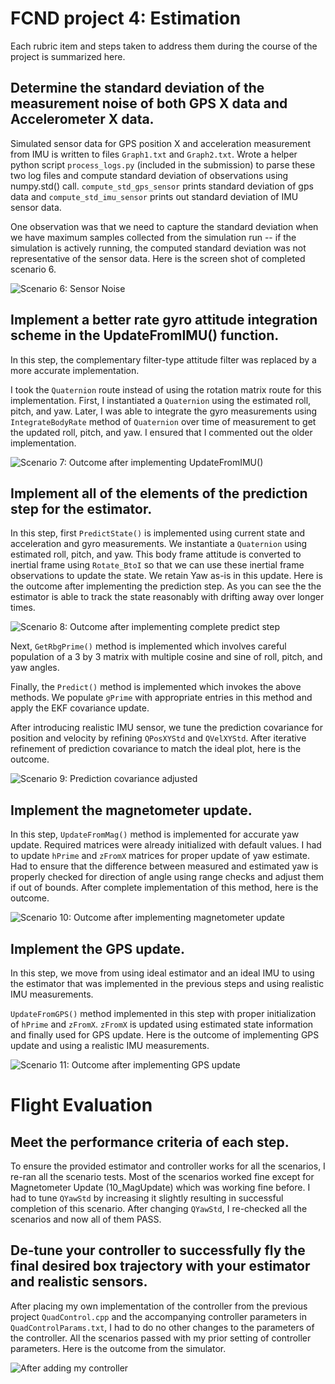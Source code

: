 # FCND project 4: Estimation
Each rubric item and steps taken to address them during the course of the project is summarized here.

## Determine the standard deviation of the measurement noise of both GPS X data and Accelerometer X data.
Simulated sensor data for GPS position X and acceleration measurement from IMU is written to files `Graph1.txt` and `Graph2.txt`. Wrote a helper python script `process_logs.py` (included in the submission) to parse these two log files and compute standard deviation of observations using numpy.std() call. `compute_std_gps_sensor` prints standard deviation of gps data and `compute_std_imu_sensor` prints out standard deviation of IMU sensor data. 

One observation was that we need to capture the standard deviation when we have maximum samples collected from the simulation run -- if the simulation is actively running, the computed standard deviation was not representative of the sensor data. Here is the screen shot of completed scenario 6.

![Scenario 6: Sensor Noise](images/scenario_6.png)

## Implement a better rate gyro attitude integration scheme in the UpdateFromIMU() function.
In this step, the complementary filter-type attitude filter was replaced by a more accurate implementation.

I took the `Quaternion` route instead of using the rotation matrix route for this implementation. First, I instantiated a `Quaternion` using the estimated roll, pitch, and yaw. Later, I was able to integrate the gyro measurements using `IntegrateBodyRate` method of `Quaternion` over time of measurement to get the updated roll, pitch, and yaw. I ensured that I commented out the older implementation.

![Scenario 7: Outcome after implementing UpdateFromIMU()](images/scenario_7.gif)

## Implement all of the elements of the prediction step for the estimator.

In this step, first `PredictState()` is implemented using current state and acceleration and gyro measurements. We instantiate a `Quaternion` using estimated roll, pitch, and yaw. This body frame attitude is converted to inertial frame using `Rotate_BtoI` so that we can use these inertial frame observations to update the state. We retain Yaw as-is in this update. Here is the outcome after implementing the prediction step. As you can see the the estimator is able to track the state reasonably with drifting away over longer times.

![Scenario 8: Outcome after implementing complete predict step](images/scenario_8.gif)

Next, `GetRbgPrime()` method is implemented which involves careful population of a 3 by 3 matrix with multiple cosine and sine of roll, pitch, and yaw angles.

Finally, the `Predict()` method is implemented which invokes the above methods. We populate `gPrime` with appropriate entries in this method and apply the EKF covariance update.

After introducing realistic IMU sensor, we tune the prediction covariance for position and velocity by refining `QPosXYStd` and `QVelXYStd`. After iterative refinement of prediction covariance to match the ideal plot, here is the outcome. 

![Scenario 9: Prediction covariance adjusted](images/scenario_9.png)

## Implement the magnetometer update.
In this step, `UpdateFromMag()` method is implemented for accurate yaw update. Required matrices were already initialized with default values. I had to update `hPrime` and `zFromX` matrices for proper update of yaw estimate. Had to ensure that the difference between measured and estimated yaw is properly checked for direction of angle using range checks and adjust them if out of bounds. After complete implementation of this method, here is the outcome.

![Scenario 10: Outcome after implementing magnetometer update](images/scenario_10.png)

## Implement the GPS update.
In this step, we move from using ideal estimator and an ideal IMU to using the estimator that was implemented in the previous steps and using realistic IMU measurements. 

`UpdateFromGPS()` method implemented in this step with proper initialization of `hPrime` and `zFromX`. `zFromX` is updated using estimated state information and finally used for GPS update. Here is the outcome of implementing GPS update and using a realistic IMU measurements.

![Scenario 11: Outcome after implementing GPS update](images/scenario_11.png)

# Flight Evaluation

## Meet the performance criteria of each step.
To ensure the provided estimator and controller works for all the scenarios, I re-ran all the scenario tests. Most of the scenarios worked fine except for Magnetometer Update (10_MagUpdate) which was working fine before. I had to tune `QYawStd` by increasing it slightly resulting in successful completion of this scenario. After changing `QYawStd`, I re-checked all the scenarios and now all of them PASS.

## De-tune your controller to successfully fly the final desired box trajectory with your estimator and realistic sensors.
After placing my own implementation of the controller from the previous project `QuadControl.cpp` and the accompanying controller parameters in `QuadControlParams.txt`, I had to do no other changes to the parameters of the controller. All the scenarios passed with my prior setting of controller parameters. Here is the outcome from the simulator.

![After adding my controller](images/adding_my_controller.png)
 
